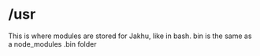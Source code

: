 # /usr
This is where modules are stored for Jakhu, like in bash. bin is the same as a node_modules .bin folder
